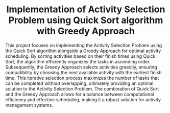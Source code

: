 <h1 align="center"><b>Implementation of Activity Selection Problem using Quick Sort algorithm with Greedy Approach</b></h1>

This project focuses on implementing the Activity Selection Problem using the Quick Sort algorithm alongside a Greedy Approach for optimal activity scheduling. By sorting activities based on their finish times using Quick Sort, the algorithm efficiently organizes the tasks in ascending order. Subsequently, the Greedy Approach selects activities greedily, ensuring compatibility by choosing the next available activity with the earliest finish time. This iterative selection process maximizes the number of tasks that can be completed without overlapping, ultimately providing an optimal solution to the Activity Selection Problem. The combination of Quick Sort and the Greedy Approach allows for a balance between computational efficiency and effective scheduling, making it a robust solution for activity management systems.


